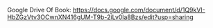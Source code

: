 Google Drive Of Book: https://docs.google.com/document/d/1Q9kVI-HbZGzVtv3OCwnXN416gUM-T9b-2iLv0la8Bzs/edit?usp=sharing

